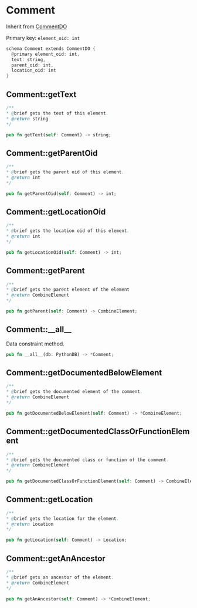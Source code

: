 # Comment

Inherit from [CommentDO](./CommentDO.md)

Primary key: `element_oid: int`

```rust
schema Comment extends CommentDO {
  @primary element_oid: int,
  text: string,
  parent_oid: int,
  location_oid: int
}
```
## Comment::getText

```java
/**
* @brief gets the text of this element.
* @return string
*/
```
```rust
pub fn getText(self: Comment) -> string;
```
## Comment::getParentOid

```java
/**
* @brief gets the parent oid of this element.
* @return int
*/
```
```rust
pub fn getParentOid(self: Comment) -> int;
```
## Comment::getLocationOid

```java
/**
* @brief gets the location oid of this element.
* @return int
*/
```
```rust
pub fn getLocationOid(self: Comment) -> int;
```
## Comment::getParent

```java
/**
* @brief gets the parent element of the element
* @return CombineElement 
*/
```
```rust
pub fn getParent(self: Comment) -> CombineElement;
```
## Comment::\_\_all\_\_

Data constraint method.

```rust
pub fn __all__(db: PythonDB) -> *Comment;
```
## Comment::getDocumentedBelowElement

```java
/**
* @brief gets the documented element of the comment.
* @return CombineElement
*/
```
```rust
pub fn getDocumentedBelowElement(self: Comment) -> *CombineElement;
```
## Comment::getDocumentedClassOrFunctionElement

```java
/**
* @brief gets the documented class or function of the comment.
* @return CombineElement
*/
```
```rust
pub fn getDocumentedClassOrFunctionElement(self: Comment) -> CombineElement;
```
## Comment::getLocation

```java
/**
* @brief gets the location for the element.
* @return Location
*/
```
```rust
pub fn getLocation(self: Comment) -> Location;
```
## Comment::getAnAncestor

```java
/**
* @brief gets an ancestor of the element.
* @return CombineElement 
*/
```
```rust
pub fn getAnAncestor(self: Comment) -> *CombineElement;
```
